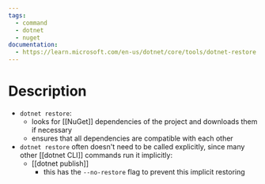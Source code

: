 ```yaml
---
tags:
  - command
  - dotnet
  - nuget
documentation:
  - https://learn.microsoft.com/en-us/dotnet/core/tools/dotnet-restore
---
```

# Description
- `dotnet restore`:
	- looks for [[NuGet]] dependencies of the project and downloads them if necessary
	- ensures that all dependencies are compatible with each other
- `dotnet restore` often doesn't need to be called explicitly, since many other [[dotnet CLI]] commands run it implicitly:
	- [[dotnet publish]]
		- this has the `--no-restore` flag to prevent this implicit restoring